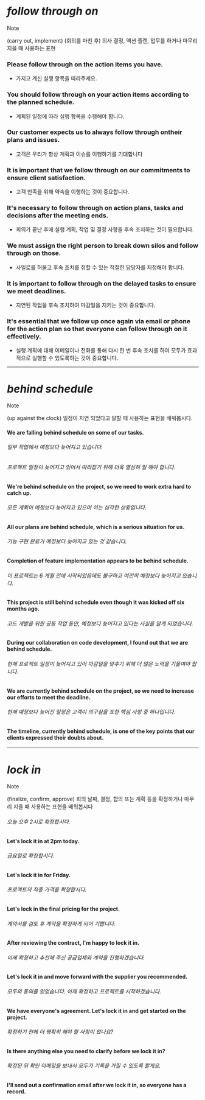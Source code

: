 # *follow through on*
> [!NOTE]
> (carry out, implement)
> (회의를 마친 후) 의사 결정, 액션 플랜, 업무를 하거나 마무리 지을 때 사용하는 표현

### Please follow through on the action items you have.
- 가지고 계신 실행 항목을 따라주세요.
### You should follow through on your action items according to the planned schedule.
- 계획된 일정에 따라 실행 항목을 수행해야 합니다.
### Our customer expects us to always follow through ontheir plans and issues.
- 고객은 우리가 항상 계획과 이슈를 이행하기를 기대합니다
### It is important that we follow through on our commitments to ensure client satisfaction.
- 고객 만족을 위해 약속을 이행하는 것이 중요합니다.
### It's necessary to follow through on action plans, tasks and decisions after the meeting ends.
- 회의가 끝난 후에 실행 계획, 작업 및 결정 사항을 후속 조치하는 것이 필요합니다.
### We must assign the right person to break down silos and follow through on those.
- 사일로를 허물고 후속 조치를 취할 수 있는 적절한 담당자를 지정해야 합니다.
### It is important to follow through on the delayed tasks to ensure we meet deadlines.
- 지연된 작업을 후속 조치하여 마감일을 지키는 것이 중요합니다.
### It's essential that we follow up once again via email or phone for the action plan so that everyone can follow through on it effectively.
- 실행 계획에 대해 이메일이나 전화를 통해 다시 한 번 후속 조치를 하여 모두가 효과적으로 실행할 수 있도록하는 것이 중요합니다.

-------
# *behind schedule*
> [!NOTE]
> (up against the clock)
>  일정이 지연 되었다고 말할 때
> 사용하는 표현을 배워봅시다.


#### We are falling behind schedule on some of our tasks.
###### 일부 작업에서 예정보다 늦어지고 있습니다.

###### 프로젝트 일정이 늦어지고 있어서 따라잡기 위해 더욱 열심히 일 해야 합니다.
#### We're behind schedule on the project, so we need to work extra hard to catch up.
###### 모든 계획이 예정보다 늦어지고 있으며 이는 심각한 상황입니다.
#### All our plans are behind schedule, which is a serious situation for us.

###### 기능 구현 완료가 예정보다 늦어지고 있는 것 같습니다.
#### Completion of feature implementation appears to be behind schedule.
###### 이 프로젝트는 6 개월 전에 시작되었음에도 불구하고 여전히 예정보다 늦어지고 있습니다.
#### This project is still behind schedule even though it was kicked off six months ago.
###### 코드 개발을 위한 공동 작업 동안, 예정보다 늦어지고 있다는 사실을 알게 되었습니다.
#### During our collaboration on code development, I found out that we are behind schedule.
###### 현재 프로젝트 일정이 늦어지고 있어 마감일을 맞추기 위해 더 많은 노력을 기울여야 합니다.
#### We are currently behind schedule on the project, so we need to increase our efforts to meet the deadline.
###### 현재 예정보다 늦어진 일정은 고객이 의구심을 표한 핵심 사항 중 하나입니다.
#### The timeline, currently behind schedule, is one of the key points that our clients expressed their doubts about.

-------

# *lock in*
> [!NOTE]
> (finalize, confirm, approve)
> 회의 날짜, 결정, 합의 또는 계획 등을 확정하거나 마무리 지을 때 사용하는 표현을 배워봅시다
>
###### 오늘 오후 2시로 확정합시다.
#### Let's lock it in at 2pm today.
###### 금요일로 확정합시다.
#### Let's lock it in for Friday.
###### 프로젝트의 최종 가격을 확정합시다.
#### Let's lock in the final pricing for the project.
###### 계약서를 검토 후 계약을 확정하게 되어 기쁩니다.
#### After reviewing the contract, I'm happy to lock it in.
###### 이제 확정하고 추천해 주신 공급업체와 계약을 진행하겠습니다.
#### Let's lock it in and move forward with the supplier you recommended.
###### 모두의 동의를 얻었습니다. 이제 확정하고 프로젝트를 시작하겠습니다.
#### We have everyone's agreement. Let's lock it in and get started on the project.
###### 확정하기 전에 더 명확히 해야 할 사항이 있나요?
#### Is there anything else you need to clarify before we lock it in?
###### 확정된 뒤 확인 이메일을 보내서 모두가 기록을 가질 수 있도록 할게요.
#### I'll send out a confirmation email after we lock it in, so everyone has a record.
